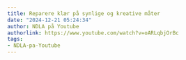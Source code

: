 ```yaml
---
title: Reparere klær på synlige og kreative måter
date: "2024-12-21 05:24:34"
author: NDLA på Youtube
authorlink: https://www.youtube.com/watch?v=oARLqbjOrBc
tags:
- NDLA-pa-Youtube
---
```

